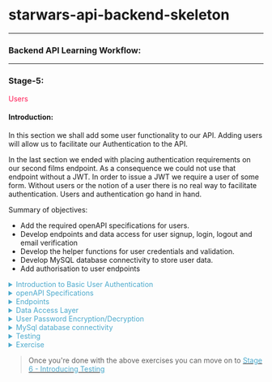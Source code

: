 # starwars-api-backend-skeleton

---

### Backend API Learning Workflow:

---
### Stage-5:
<span style="color:#FF1B55FF">Users</span>

#### Introduction: 

In this section we shall add some user functionality to our API. Adding users will allow us to facilitate our Authentication to the API. 

In the last section we ended with placing authentication requirements on our second films endpoint. 
As a consequence we could not use that endpoint without a JWT. In order to issue a JWT we require a user of some form. Without users or the notion of a user there is no real 
way to facilitate authentication. Users and authentication go hand in hand.

Summary of objectives:

  * Add the required openAPI specifications for users.
  * Develop endpoints and data access for user signup,  login, logout and email verification
  * Develop the helper functions for user credentials and validation.
  * Develop MySQL database connectivity to store user data.
  * Add authorisation to user endpoints
  

<details>
<summary style="color:#4ba9cc">Introduction to Basic User Authentication</summary>

Before we look at the specifications for users let's first see what we require for a basic user strategy.

  * A Signup flow
    Obviously, in order to have users that are allowed access to private data, we need to sign them up.
    To signup you need some way of identifying a user, username or email or other ID. You also need a gateway
    security mechanism, i.e. for us it's a password. In some other systems it might be face id or fingerprint detection,
    palm prints, retina scanning etc. etc.

    The signup process is simply that signing up for a service. A signup flow should always involve some form of verification
    A lot of services utilise email verification as one form of signup verification. This involves sending an
    email with a verification link to the provided email address. 

  * A Login flow 
    Once signup is complete, including verification, users are then able to login to access a system or service.
    Our example of the login process for our authenticated API access was already described in the 
    'Understanding the Authentication Flow'. Here it is again...

![](images/login-api.drawio.png)

This is the flow that we shall create for our users login process. Once the user receives their access and refresh tokens 
The user or client on behalf of the user is responsible for storing those tokens safely. 

Thereafter, each call to a protected endpoint shall require a token.

  * A logout flow
    Logging out of our system requires a valid token to access the logout endpoint. The logout event itself must ensure that any
    user tokens issued to the user at the last login event must be revoked , meaning they no longer usable for access to any secured
    endpoint on our API.

    Once a logout event occurs, the user has to login again and receive new tokens for access.

The above represent the core of user account fundamentals. However, there's some extra functionality we need to consider.

Apart from the email verification flow, we need to consider what happens when tokens expire or get lost or become exposed.
What we do not want is to issue short-lived tokens and force our users to have to frequently login each time their token expires.

There are a couple of possible solutions here. First, we could issue long-lived tokens, say several days or more, and secondly we can implement a framework such that when a 
client/user understands that the user's token has expired they can ask our API to issue new tokens without the user being logged out. The second of these options is the one we'll use in our application. However, it is important to remember
that it is upto the client to ask for those new tokens and not just to send them after a token has expired.

</details>
       
<details>
<summary style="color:#4ba9cc">openAPI Specifications</summary>

Now we have our understanding of the basic user authentication flows, let's start to build our openAPI specification for users.

First up let's get our three basic user endpoint requests dealt with, signup, login and logout, shown below.

#### Signup

```yaml
/users/v1/signup:
    post:
      summary: Signup up a new user
      tags:
        - Users
      description: >
        
        Errors:
        
            password-invalid, 400
            email-invalid, 400
            user-already-exists, 400
            unsupported media type, 415

      operationId: users.v1.endpoints.signup
      requestBody:
        description: Signup Data
        content:
          application/json:
            schema:
              $ref: '#/components/schemas/UserSignup'

      responses:
        '200':
          description: Returns a success Response.
          content:
            application/json:
              schema:
                $ref: '#/components/schemas/SuccessResponse'
```

As we can see from first glance, the endpoint specification looks very similar to our other endpoint specifications.
However, the key differences here are:

  * The signup endpoint is a POST endpoint because it is going to save some user information to our database.
  * The client/user sends user data in the request body as is standard practise with POST requests and not in the query.
  * Our request body uses a schema to identify the structure of the user data that is sent. The user data in the request 
    body will be a set of credentials, email, password and an access role, which shall be defined in a schema. We'll get
    to that after we deal with the requests.

Other than the above, it's pretty much the same. The endpoint function is pointed to by the `operationId` and as usual, 'connexion'
is the interface between this specification and our API endpoints.

Our response is a simple success response, again we'll get to that after requests.

#### login
```yaml
  /users/v1/login:
    post:
      summary: Login with user's credentials
      tags:
        - Users
      description: >
        
        Errors:
        
            not-found, 404
            password-invalid, 400
            email-invalid, 400
            account-disabled, 400

      operationId: users.v1.endpoints.login
      requestBody:
        description: Login Data
        content:
          application/json:
            schema:
              $ref: '#/components/schemas/Credentials'

      responses:
        '200':
          description: Returns a JWT
          content:
            application/json:
              schema:
                $ref: '#/components/schemas/UserLoginResponse'

```

The login request is very similar but without the access role in the request body. We define a response schema called `UserLoginResponse` for detailing the structure of the response
which will include the user tokens created during the login flow.

#### logout

```yaml
  /users/v1/logout:
    post:
      summary: Logout
      tags:
        - Users
      description: >

        Required Headers:

          Authorization request header

            Bearer Valid Token

        Errors:

            'token-invalid', 401
            'authorisation-required', 401
            'User NOT logged out - problem accessing token in request', 400

      operationId: users.v1.endpoints.logout
      responses:
        '200':
          description: Returns 'ok' or an Error
          content:
            application/json:
              schema:
                $ref: '#/components/schemas/SuccessResponse'

      security:
        - jwt: []
```
The logout request has no incoming data specified, although it is a secured endpoint request as can be seen from teh security tag at the bottom. Therefore, there is incoming data in the 
form of a token in the request header as per the Security specification schema that we put in place whilst building our authentication.

>A quick reminder

```yaml
securitySchemes:
    jwt:
      type: http
      scheme: bearer
      bearerFormat: JWT
      x-bearerInfoFunc: auth.endpoints.decode_token
    
    jwt_refresh:
      type: http
      scheme: bearer
      bearerFormat: JWT
      x-bearerInfoFunc: auth.endpoints.decode_refresh_token
```

#### Email verification

```yaml
/users/v1/email_verification:
    get:
      summary: Verifies user's email
      tags:
        - Users
      description: >

          Verifies user's email using an email-token generated when signing-up the user

          Errors:

              'token-invalid', 401
              'authorisation-required', 401

              'user-not-found', 404

      operationId: users.v1.endpoints.email_verification
      parameters:
        - name: token
          description: Email verification token generated at sign-up time
          in: query
          required: true
          schema:
            type: string
      responses:
        '200':
          description: Returns OK
```

This request is interesting as it does not have security but it does carry a token in the query.
The request itself is made via an email link and not a normal client on a website. 
The token is one that will be issued specifically via our API user signup endpoint. It is used to confirm that the user we sent the email to is the actual endpoint requester. 
More of that when we code our endpoints.

It responds with a straightforward http 200. Remember, it's being requested from a link in an email, so we don't need to pass any data back.

#### Generate tokens

```yaml
/users/v1/generate_tokens:
    get:
      summary: Generates new user access and refresh tokens
      tags:
        - Users
      description: >

        Required Headers:

          Authorization request header
            Bearer Valid Basic Access token

        Errors:

          'token-invalid', 401
          'authorisation-required', 401
          'user-not-found', 404

      operationId: users.v1.endpoints.generate_new_tokens
      parameters:
        - name: old_access_token
          description: The old access token of the user
          in: query
          required: true
          schema:
            type: string
      responses:
        '200':
          description: Returns a new access token (token) and a new refresh token (refresh_token)
          content:
            application/json:
              schema:
                 $ref: '#/components/schemas/UserTokens'

      security:
        - jwt_refresh: []

```

Our final endpoint for users is the generated tokens endpoint above. This endpoint is called with a user's legitimate refresh_token to generate a new access token and a new refresh token.

It can be called as described earlier when a user's access token has expired and the client application does not want the user to have to login again. 
It's a convenient way of allowing login continuation.

The users old access token is passed in as a parameter in the query. This old token along with the refresh token that is used for authentication will be revoked after the new 
tokens have been generated. It is up to the client to ensure that the old user tokens are discarded on their side as they are no longer valid.

The response is a vanilla `UserTokens` schema.

>Copy the above request specifications to the `openapi.yaml` file in our root directory. remember to stick theme
in the right place, i.e. where the requests go and before `components`

### User Schemas

Now that we have our endpoints let's look at the required schemas for both requests and responses.

We'll start with the request schemas. 
>Note, that when ever you see a `required` definition it implies that the schema property is required else the response will be invalid.

```yaml
# -----------------------------------------------
#  User REQUEST SCHEMA
# -----------------------------------------------

UserID:
  required:
    - user_id
  properties:
    user_id:
      type: integer
      description: User ID

User:
  allOf:
    - $ref: '#/components/schemas/Email'
    - $ref: '#/components/schemas/UserID'
      
UserSignup:
  allOf:
    - $ref: '#/components/schemas/AccessRole'
    - $ref: '#/components/schemas/Credentials'

AccessRole:
  properties:
    access_role:
      description: Access role of user
      type: string
      enum:
        - admin
        - basic
      default: basic

Credentials:
      type: object
      allOf:
        - $ref: '#/components/schemas/Password'
        - $ref: '#/components/schemas/Email'
```

The first schema above specifies a user id. This is individual because it is used by other schemas, such as the one below it the 'User' schema. It's always a good idea to 
reuse as much as possible rather than create the same thing in different places. That is a general rule for software development. 

We have a simple `UserSignup` Schema that uses two other schema references, which you can see below it.

The `AccessRole` schema dictates a basic choice via an enumerated set of two options, basic and admin.
These being the only choices that the endpoints will allow for access roles.

>Note: In this project we shall only be using the `basic` access role.

The `Credentials` schema uses two other schemas for password and email. We will look at those next.

### Password and Email Schemas 

```yaml
Email:
  required:
    - email
  properties:
    email:
      description: Email Address
      type: string
      pattern: ([-!#-'*+/-9=?A-Z^-~]+(\.[-!#-'*+/-9=?A-Z^-~]+)*|"([]!#-[^-~ \t]|(\\[\t -~]))+")@[0-9A-Za-z]([0-9A-Za-z-]{0,61}[0-9A-Za-z])?(\.[0-9A-Za-z]([0-9A-Za-z-]{0,61}[0-9A-Za-z])?)+

Password:
  required:
    - password
  properties:
    password:
      description: Password
      type: string
      pattern: (?=\S{8,32})(?=\S*[A-Z])(?=\S*[a-z])(?=\S*[0-9])(?=\S*)(?<!\S)\S{8,32}(?=\s|\Z)
```
These two schemas are interesting because they dictate a pattern for how the parameter should be written (syntax validation). The patterns are what are known as regex patterns. 
Regex (Regular Expressions) are used as a sort of shorthand notation to verify parameter structure. It takes a while to get used to writing regex, but it is worth looking into 
further as it is widely used by developers, especially for pattern verification as in this example.

You're lucky this time around, as you can see, you don't have to write the patterns, they are already there.

In short these two schemas verify that any email addresses and passwords sent in requests are syntactically valid.

>For more on regular expressions click the following link [Using Regex in Python](https://www.w3schools.com/python/python_regex.asp)

We then have our `UserLoginResponse` schema.

```yaml
UserLoginResponse:
    type: object
    allOf:
    - $ref: '#/components/schemas/UserTokens'
    - $ref: '#/components/schemas/User'
```

The `UserLoginResponse` is the response schema for our login request. It returns the user tokens and the User, which comprises id and email.

#### User token response
```yaml
# -----------------------------------------------
#  AUTH TOKEN RESPONSE SCHEMAS
# -----------------------------------------------

UserTokens:
  type: object
  required:
    - token
    - refresh_token
  properties:
    token:
      type: string
      format: byte
      description: User's api calls token
    refresh_token:
      type: string
      format: byte
      description: User's refresh token
```
The above schemas represent the tokens. Each token is of type string but of format byte.
The format byte declaration ensures the string token is base64 encoded. It does this to make
the token fit nicely into the transfer protocol of http.


>For more on Base64 encoding you click the following link
[Base64 Encoding](https://www.base64encoder.io/learn/)

Our last schema is a simple success response, which indicates the request was successful and is generally used if all we require is to tell the client that the status is ok 
such as we do with our signup and logout responses.

```yaml

StatusOk:
      type: string
      description: Api call success
      default: ok
      
SuccessResponse:
  type: object
  properties:
    status:
      $ref: '#/components/schemas/StatusOk'
```

That's it for our users openAPI specifications.
>Copy all the above schemas to the 'Schemas' section of the `openapi.yaml` file.

</details>

<details>
<summary style="color:#4ba9cc">Endpoints</summary>

Most of the user endpoints are small on code and straightforward. The meat and potatoes is in the user data access layer.

Let's start with endpoint imports

```python
# -*- coding: utf-8 -*-

# ----------------------------
# Python Imports
# ----------------------------

# ----------------------------
# Module Imports
# ----------------------------
from users.v1.data_access import *
from auth.core import permission, verify_email_token, revoke_auth_token
from auth.utils import *
from basehandler import api_response
from errors.v1.handlers import *

# ----------------------------
# User Data Access layer
# ----------------------------
from users.v1.data_access import UserDacc

```
We are importing are data access, authorisation, some utilities for preparing and checking passwords (section User Password Encryption/Decryption)
our Api response handler and error handling.

>Copy the code an dplace it in the `users/v1/endpoints.py` file

Let's get on with our endpoint functions

#### signup

```python
# -----------------------------
#     REST FUNCTIONS
# -----------------------------

def signup(**kwargs: dict):
    """
        Signup a user

        Verify the signup
        Not Ok = abort and return

    :param kwargs:
    :return: user entity
    :errors:
        ApiError
        "invalid" 400
        "invalid" 400
    """
    data = kwargs['body']

    pwd = prep_password(data['password'])

    # Swap the password in data for the hashed one
    data['password'] = pwd
    UserDacc.signup(data)

    return api_response()

```

The signup endpoint receives data in the form of an email, password and access role contained in the request body. If the endpoint is called, you can be sure
that the data is there.

It then prepares the password. This entails taking the password from the user and encrypting it using some for of  algorithm. We'll get to that soon.
It then calls the `create` method from the data access layer class UserDacc. If this returns without an API error, it returns a response, which will be a http 200.

>Copy this code to the user endpoints file at `users/v1/endpoints.py` after the imports.

#### login 

```python

def login(**kwargs: dict) -> dict:
    """
        Attempts login with users credentials, email and password

    :param kwargs:
           email:
           password:

    :return: Token, Refresh token and user entity
    :errors:

        ApiError
            error_msg from password validation 401
            "user-unknown" 400

        "user-forbidden" 400
        "email-unverified", 400
    """

    auth = kwargs['body']
    email = auth['email'].lower()
    password = auth['password']

    uid, token, refresh_token = UserDacc.login(email, password)
    return api_response({'token': token, 'refresh_token': refresh_token, 'user_id': uid, 'email': email})

```

The login Function takes two parameters, `password` and `email` from the body of the request.
It calls the login method of the `UserDacc` class and gets a user object a normal access token and a refresh token.

We then pass those return values back in our response.

>Copy this code to the user endpoints file at `users/v1/endpoints.py` after the imports.

#### logout 

```python
def logout(**kwargs: dict):
    """
        Logout:
            Log the user out

        NOTE:
        The access token is not available in the token_info passed via connexion, thus we have to extract it from the
        request headers and append it to the token_ifo in the kwargs.

    :param kwargs:
    :return:
    """

    if 'Authorization' in request.headers:

        # Extract auth data from the authentication header
        auth_data = request.headers['Authorization'].encode('ascii', 'ignore').decode('ascii')

        # Check there is a Bearer token
        if 'Bearer ' in auth_data:
            token = auth_data.replace('Bearer ', '')
            kwargs['token_info']['token'] = token

            permission(kwargs['token_info'], access_role='basic', logout=True)
            UserDacc.logout(kwargs['token_info']['user_id'])
            return api_response()
        else:
            raise ApiError(message="Authorisation required", status_code=400)

    raise ApiError(message="User NOT logged out", status_code=400)

```

The logout endpoint is slightly more complicated in as much as we are accessing the  request headers to get the token. 

The endpoint requires authentication with a token, but unlike other endpoints we need access to the token so that we can revoke it, i.e. store it our Redis database.

The token is sent in the request header in `Authorisation`.

How it works:

  * Check to see if there is any 'Authorization' in the request header.
    If there is, continue or raise an APi error.
  * Extract the authorization header data into the variable auth_data
  * Check to see if there is a 'Bearer' tag in there.
    If there is, continue or raise an API error.
  * Extract the token from the `Bearer`.
  * Add the token to the kwargs token_info dictionary
  * call the `permission` function from our authentication core with `logout=True`
    This will do the usual payload verification plus, because `logout=True`, it will 
    revoke the token.
  * Call the data access function `logout`
    This just sets the user `logged_in` status to 0/False.
  * Return a response - default http 200

>Copy this code to the user endpoints file at `users/v1/endpoints.py` after the imports.

#### Email email_verification

```python
def email_verification(**kwargs: dict):
    """
        Attempts to verify an email via the email token

    :param kwargs:
    :return: SuccessResponse
    :errors:
        'authorisation-required' 401
    """
    try:
        payload = verify_email_token(kwargs['token'])
        UserDacc.verify_email(payload['user_id'], payload['email_claim'])
        revoke_auth_token(kwargs['token'])
        return api_response()
    except Exception:
        raise ApiError('authorisation-required', status_code=401)
```

Our email verification endpoint is called via a verification email that our API sends out during the signup process.

It is not a secured endpoint from the openAPI end, instead it carries an email token parameter that was included in the email.

  * The token is passed to the `verify_email_token` function in our authorization core which verifies the token is legitimate and
    returns the token's payload. 
  * The payload user_id and email_claim, which is the user email, are sent to the data access method `verify_email`. 
  * The token is revoked, so it can't be used again.
  * We send a standard API response - http 200

The whole block is wrapped in a try - except block which means if there is any error in the process it will
raise our API error - regardless of the type of exception.

>Copy this code to the user endpoints file at `users/v1/endpoints.py` after the imports.

#### generate_new_tokens

```python
def generate_new_tokens(**kwargs: dict) -> dict:
    """
        Generates new API usage and refresh tokens
        Generally when a client's access token has expired they can request a
        new set of tokens be generated as long as they have the correct unexpired
        refresh token.

    :param user_id: The ID of the user to generate new tokens for.
    :param kwargs:
    :return: tokens
    :errors:
        'unknown-user' 404
    """
    permission(kwargs['token_info'], access_role='basic')
    token, refresh_token = UserDacc.generate_new_tokens(kwargs['token_info']['user_id'], kwargs['old_access_token'])
    return api_response({'token': token, 'refresh_token': refresh_token, 'user': kwargs['token_info']['user_id']})
```

This endpoint is called to generate new user tokens. It requires a valid user refresh token for access, with a minimum `access_role` of `basic`
The old user access token is passed in kwargs (keyword arguments) so that it, along with the user's existing refresh token, can be revoked.
It returns a new access token and a new refresh token from the `UserDacc` method `generate_new_tokens`
It then returns these new tokens along with the user's id.

That's our user endpoints for now.

</details>

<details>
<summary style="color:#4ba9cc">Data Access Layer</summary>

The user data access layer `UserDacc` does all the heavy lifting for users. As with all other data access layers it's a class. 

Let's go through it function by function, but starting with the imports

#### Data Access Layer Imports 

```python

# -*- coding: utf-8 -*-

# ------------------------------------------------
#    Python Imports
# ------------------------------------------------
from datetime import datetime

# ------------------------------------------------
#    External Imports
# ------------------------------------------------

# ------------------------------------------------
#     Project Imports
# ------------------------------------------------
from errors.v1.handlers import ApiError
from auth.utils import check_password
from auth.core import generate_jwt, decode_access_token, revoke_auth_token
from database.mysql.db_utils import db_insert_update, db_query
from database.redis.rd_utils import redis_connection
from utils import send_email
```

The imports above provide everything needed to handle our token, database email sending and error handling requirements.

>Copy these to the file users/v1/data_access.py

We'll go through our data access layer functions one at a time. With the first one, we'll include the class definition.

```python
# ------------------------------------------------
#     Abstract User Data Access Layer
# ------------------------------------------------

class UserDacc(object):
    """
        Abstract User Data Access Class
    """
```
This is our `UserDacc` class declaration. All the following methods/functions will sit in the class declaration

#### signup

```python
@staticmethod
def signup(data):
    """
        Create and save a new user

    :param data:
    :return:
    """
    # Check there is an existing user with the same email
    if UserDacc.user_exists_by_email(data['email']):
        raise ApiError(message="user-already-exists", status_code=400)

    sql = "INSERT INTO users (email, password, access_role, created, disabled, email_verified, logged_in) " \
          "VALUES (%s, %s, %s, %s, %s, %s, %s)"
    values = (data['email'], data['password'], data['access_role'], datetime.now(), 0, 0, 0)
    db_insert_update(sql, values)

    # Retrieve the newly created user and send verification email.
    user = UserDacc.get_by_email(data['email'])
    UserDacc.send_verification_email(user)
```

The `signup` method is called from the `signup` endpoint which passes the user credentials and access_role in the parameter `data`.

What it does:

  * Checks to see if a user already exists with the same email.
    If it does then an APi error is raised.

  * Creates a simple sql statement with an accompanying values tuple of the user data and some extra values:

     1. created - A current date stamp,
     2. disabled - integer 0, that indicates the user is not disabled on creation. 
     3. email_verified - integer 0, that indciates the email is not verified on creation.
     4. logged_in - integer 0, that indicates that the user is not logged in on creation.
     
  * Calls the `db_insert_update` database helper function to insert the user into the database.
  * Retrieves the newly created user by its email address
  * Forwards the user to the method `send_verification_email`

#### login

```python
@staticmethod
def login(email: str, password: str):
    """

    :param email:
    :param password:
    :return:
    """
    try:
        user = UserDacc.get_by_credentials(email, password)
    except Exception as e:
        raise ApiError(message="not-found", status_code=404)

    if user['logged_in']:
        raise ApiError(message="user-already-logged-in", status_code=400)

    if not user['disabled']:

        if user['email_verified']:

            # Generate new access and refresh tokens
            token, refresh_token = UserDacc.generate_new_tokens(user['id'])

            # Update the record to state user logged in
            sql = "UPDATE users SET logged_in = %s WHERE id = %s"
            db_insert_update(sql, (1, user['id']))
            return user['id'], token, refresh_token
        else:
            raise ApiError(message="email-unverified", status_code=400)

    else:
        raise ApiError(message="User Account Disabled", status_code=400)
```

Login is straightforward

  * get user from the credentials (email, password)
    if no user raise an API error
  * if user already logged in raise an API error
  * if user account is disabled raise an API error
  * if user's email is not verified raise an API error or if it is verified do the following:

    * generate a new access and refresh tokens 
    * update the user's logged in status
    * return the user id, email and tokens 

#### logout 

```python
@staticmethod
def logout(user_id: str):
    """

    :param user_id:
    :return:
    """
    sql = "UPDATE users SET logged_in = %s WHERE id = %s"
    db_insert_update(sql, (0, user_id))
```
Real simple, most of the work is done in the endpoint and auth. Here we just touch the database by setting the user's logged in status to 0, i.e. not logged in

#### Helper functions

The following are a set of helper functions for users. You should be able to work out what each one is doing. Check each function carefully.

```python
@staticmethod
def get_by_credentials(email, password):
    """
        Fetch a user's entity via credentials

    :param email: User's email
    :param password: User's password
    :return: User's Entity

    :errors:
        'user-not-found', 404
    """
    user = UserDacc.get_by_email(email)

    if check_password(password, user['password']):
        return user
    else:
        raise ApiError(message='forbidden', status_code=403)

@staticmethod
def get_by_email(email: str) -> dict:
    """
        Fetch a user's entity by email address

    :param email: User's email
    :return: User's Entity

    :errors:
        'user-not-found', 404
    """
    sql = "SELECT * FROM users WHERE email = %s"
    values = (email,)
    user = db_query(sql, values)[0]

    if user:
        return user

    raise ApiError(message='user-not-found', status_code=404)

@staticmethod
def user_exists_by_email(email: str) -> bool:
    """
        Returns True if there is an existing user with the given email address

    :param email: User's email
    :return: True iff the user with email exists
    """
    sql = "SELECT id FROM users WHERE email = %s"
    values = (email,)
    return len(db_query(sql, values)) > 0

@staticmethod
def user_exists_by_id(user_id) -> bool:
    """
        Returns True if there is an existing user with the given ID
    :param email: User ID to check if exists
    :return: True iff the user with given ID exists
    """
    sql = "SELECT id FROM users WHERE id = %s"
    values = (user_id,)
    return len(db_query(sql, values)) > 0

@staticmethod
def get_by_id(id) -> dict:
    """
        Fetch a user's entity by ID

    :param id: User's ID
    :return: User's Entity

    :errors:
        'user-not-found', 404
    """
    sql = "SELECT * FROM users WHERE id = %s"
    values = (str(id),)
    user = db_query(sql, values)[0]

    if user:
        return user

    raise ApiError(message='user-not-found', status_code=404)

```

#### send_verification_email

```python
@staticmethod
def send_verification_email(user: dict):
    """
        Sends verification email to the given user.

    :param user: User to send the email.
    """
    token = UserDacc.get_token(user_id=user['id'], access_role=user['access_role'], payload_claim={'email_claim': user['email']})

    params = {'token': token}
    verification_url = f"{request.url_root}users/v1/email_verification?" + urllib.parse.urlencode(params)

    message_body = f"""Please verify account for {user['email']} by clicking on the following link:
        {verification_url}
        """

    try:
        send_email(user['email'], "Please verify account", message_body)
    except Exception as e:
        raise ApiError(message="verification-email-not-sent", status_code=500)

```

This sends the verification email to the provided email address. 

What it does:

  * Generates an email token
    Remember, we use different tokens for different tasks
  * Builds a url which becomes a clickable url/link in the email. This url contains the url  path and the token as a query parameter
  * Builds the message body of the email which includes the url
  * Attempts to send the email via the 'send_email' function in our `utils.py` file which is in the root directory.
    If it cannot send the email it raises an API error with message `verification-email-not-sent`. This would then give the client/user
    a chance to resend the verification email via a 'resend_verification_email' endpoint.

#### verify_email

```python
@staticmethod
def verify_email(user_id, user_email: str):
    """
        Verifies the email of the given user by id

    :param user_id ID of the user
    :param user_email:
    :return: True if the user's email has been verified, or False otherwise
    :errors:
        'user-not-found', 404
    """
    user = UserDacc.get_by_id(user_id)

    # Check if the token contains the current email of the user.
    if user["email"] != user_email:
        raise ApiError(message="token-invalid", status_code=401)

    sql = "UPDATE users SET email_verified = 1 WHERE id = %s"

    db_insert_update(sql, (user_id,))

```

This is called via the `email_verification` endpoint and performs two tasks

 * Checks the email is associated with a user with the id user_id
 * Marks the user's database record with email_verified set to 1/True

 It raises an API error if there is no match for the user's email.

#### get_token 

```python
@staticmethod
def get_token(**kwargs: dict) -> str:
    """
        Create a token and return

    :param user_id:
    :param kwargs:
    :return:
    """
    return generate_jwt(**kwargs)

```

This function passes a dictionary of keyword arguments in the form of:

`{user_id=x, access_role=y, payload=payload_claims}`

to the `generate_jwt` function in our authentication code

#### generate_new_tokens

```python
@staticmethod
def generate_new_tokens(uid: int, old_access_token=False) -> tuple:
    """
        Generate a new standard token and a new refresh token.

    :param uid: User's ID to generate new tokens for passed from client
    :param old_access_token: The old access token to be revoked.
    """
    try:

        if old_access_token:
            try:
                old_token_payload = decode_access_token(old_access_token)
                revoke_auth_token(old_access_token)
            except ApiError as e:
                if e.message == 'token-invalid':
                    raise e
            if old_token_payload['user_id'] != uid:
                raise ApiError(message='token-invalid', status_code=403)

        user = UserDacc.get_by_id(uid)

        if user['refresh_token']:
            # Add the old refresh token to some kind of cache (In this case Redis) so
            # that we can fail the token in authorisation if it has not yet expired.
            redis_connection.set(user['refresh_token'])

        token = UserDacc.get_token(user_id=uid, access_role=user['access_role'], payload_claim={'standard_claim': True})
        refresh_token = UserDacc.get_token(user_id=uid, access_role=user['access_role'], payload_claim={'refresh_claim': True})

        # Save the new refresh token to the user's database row.
        sql = "UPDATE users SET refresh_token = %s WHERE id = %s"
        db_insert_update(sql, (refresh_token, user['id']))

        return token, refresh_token

    except Exception as e:
        raise e
```

This function generates a new access and refresh token and returns both. It has two parameters:

  1. uid - A user id
  2. old_access_token (Optional) - The old access token of the user with user id.

What it does:

  * If there is an old access token then:
      * decode the token and get its payload
      * revoke the old token so it cannot be used again
      * Check the user id in the payload is the same as the uid passed in.
        If it is not then raise an API error

 * Fetch the user's record from the database
 * If the user has an existing refresh token the add it to our revoked tokens in the 'Redis' database.
 * Generate the new access and refresh tokens
 * Save the new refresh token to the user's record in the database 
 * Return the new tokens 

The whole function is wrapped in a try, except block.

>Copy all the above data access functions to the class UserDacc in `users/v1/data_access.py`.

Before we move on let's just add our `send_email` function to our utilities file `utils.py` in the route directory.
We'll then add the appropriate mail server configuration to our `config/v1/app_config.py` file.

```python
def send_email(receiver_email, subject, message_body):
    """
        Sends a plain-text email to receiver_email address with
        subject and message body

    :param receiver_email Email address of the receiver (To)
    :param subject Subject field of the email
    :param message_body Body of the email.
    """
    message = f"""\
    Subject: {subject}

    {message_body}."""

    context = ssl.create_default_context()
    with smtplib.SMTP_SSL(SMTP['host'], SMTP['port'], context=context) as server:
        server.login(SMTP['sender_email'], SMTP['sender_password'])
        server.sendmail(SMTP['sender_email'], receiver_email, message)
```

This function creates an SMTP (Simple Mail Transfer Protocol) is a method for sending emails. in our function we send
set up a smtp server; login to the server and send the email. 

>Copy this code to `utils.py` and then copy the following configuration code to the 
c`onfig/v1/app_config.py` file and we should be good to go.

```python
# Parameters to connect to the SMTP server for sending emails.
# TODO: Use a different account than "tayfun@" only for automated emails.
SMTP = {
    "host": "mail.privateemail.com",
    "port": 465,
    "sender_email": "tayfun@fathat.org",
    "sender_password": "Soxpoq-joxku9-kajgot"
}
```

</details>

<details>
<summary style="color:#4ba9cc">User Password Encryption/Decryption</summary>

Now we'll jump back to our authentication code base under auth.

We have two functions here, one for encrypting a plain text password 'prep_password', the other for checking 
a plain text password against the encrypted password, 'check_password'.

These are the only two functions required for handling our password encryption and checking.

The following code includes the functions and imports. 

>Copy this code to the auth/utils.py file

```python

# -*- coding: utf-8 -*-
# ------------------------------
#  Python Imports
# ------------------------------

# ------------------------------
#  External Imports
# ------------------------------
from argon2 import PasswordHasher
from argon2.exceptions import InvalidHash as Argon2InvalidHash, VerificationError as Argon2VerificationError

# ------------------------------
#  Module Import
# ------------------------------


# ------------------------------------------------
#     Auth Utility Functions
# ------------------------------------------------

def prep_password(password: str):
    """
        Hashes a password
        Password is validated via openapi spec

    :param password:
    :return: Hashed password
    """
    return PasswordHasher().hash(password)


def check_password(password: str, password_hash: str) -> bool:
    """
        Check a password

    :param password:
    :param password_hash:
    :return:
    """
    try:
        return PasswordHasher().verify(password_hash, password)
    except (Argon2VerificationError, Argon2InvalidHash):
        return False

```

The encryption algorithm is inside the imported package argon2. Argon2 is one of the best encryption methods out here.
As you can see we use the internal argon2 password hasher to create and verify our encrypted passwords.

For more information on Argon2 see:

[Argon2](https://en.wikipedia.org/wiki/Argon2)

</details>

<details>
<summary style="color:#4ba9cc">MySql database connectivity</summary>

Before we can use our user endpoints we have to do a bit of work on talking to our database. 
remember, we have already set up our MySQL database, but we have not yet introduced the code to 
interact with it. Let's do that now.

### MySQL database Connection and helper functions


#### imports

```python
# -*- coding: utf-8 -*-

# ------------------------------------------------
#    External imports
# ------------------------------------------------
from mysql.connector import connect
from mysql.connector.errors import IntegrityError

# ------------------------------------------------
#    Python Imports
# ------------------------------------------------

# ------------------------------------------------
#    Module Imports
# ------------------------------------------------
from errors.v1.handlers import ApiError
from config.v1.app_config import MYSQL

```
Importing from the mysql python package, our API error handling and some configuration data
>Copy the above imports into the file `database/mysql/db_utils.py` 

#### Connecting to the database

```python
# ------------------------------------------------
#     Database Connection
# ------------------------------------------------

def db_connect() -> tuple:
    """
        Connects to our database

    :return:
    """

    try:
        return connect(
            host=MYSQL["host"],
            user=MYSQL["user"],
            password=MYSQL["password"],
            database=MYSQL["database"]
            )

    except Exception as e:
        # We could use an HTTP error status code of 500 or 503
        raise ApiError(message="Database Connection Error", status_code=503)

```
The connection function uses data from our configuration file to connect with the database.

### Inserting and Updating 

```python
def db_insert_update(sql: str, values=None):
    """
        Calls sql on the database and
        returns the result.

    :param sql: The SQL INSERT statement
    :param values: The values to be inserted
    :return: The row ID
    """
    try:
        db = db_connect()
        with db.cursor() as cur:
            if values:
                cur.execute(sql, values)
            else:
                cur.execute(sql)
        db.commit()
        # If it's an INSERT Return the ID of the last row inserted
        if "INSERT" in sql:
            rid = cur.lastrowid
            db.close()
            return rid

    except IntegrityError as e:
        # Integrity Error normally evoked when a duplicate entry is attempted - i.e. same email address, password, etc.
        # Check Unique columns for the database
        raise ApiError(message=e.args[1], status_code=503)
    except Exception as e:
        if e.message == "Database Connection Error":
            message = "service unavailable"
        else:
            message = e.message

        raise ApiError(message=message, status_code=503)
```

This function inserts new records or updates existing records in the database.
It takes two parameters an SQL statement and a set of values.

What it does:

  * It makes a connection to the database by calling our connect function

  * It takes a cursor (a pointer into the database) and attempts to execute
    the sql statement with the accompanying values. 
    
    Note, it is the sql statement as can be seen from our user data access
    functions that determines if the operation is an insert or an update.

  * If the operation is an 'insert' it gets the id from the row we inserted (the last row),
    and returns it to the caller. 

Exceptions are handled in the 'except' part of the try except block that wraps the function.

### Querying the database 

```python
def db_query(sql: str, values: str):
    """
        Calls sql on the database and
        returns the result.
    :param sql: The SQL statement
    :param values: The values to be substituted in the SQL query
    :return:
    """

    try:
        db = db_connect()
        with db.cursor() as cur:
            # Extract row headers
            cur.execute(sql, values)
            # Collect the column names, i.e. headers
            headers = [x[0] for x in cur.description]
            return db_json_result(cur.fetchall(), headers)
    except Exception as e:
        if e.message == "Database Connection Error":
            message = "service unavailable"
        else:
            message = e.message
        raise ApiError(message=message, status_code=503)
```

The query function allows us to make queries on the database. It takes two parameters, a sql statement and an associated set of values

What it does:

  * Makes a connection
  * Gets a database cursor
  * Executes the query using the sql and values
  * Uses a list comprehension to the cursor description which holds the column names of the results
  * Calls the `db_json_result` function below to convert the results (cur.fetchall() returns the results) with the column names, and convert
    to a json object/dictionary and then returns it to the caller.

#### Convert query results to Json

```python
def db_json_result(data, headers) -> list[dict]:
    json_data = []
    for result in data:
        try:
            json_data.append(dict(zip(headers, result)))
        except TypeError:
            json_data.append(dict(zip(headers, str(result))))
    return json_data

```
Simple function that takes the results of the query and the associated list of column names (headers) and
uses a dict with zip to associate the results and column names as key-value pairs in a dictionary.

That's it for our database functions for now.

>Copy all of the above functions to `database/mysql/db_utils.py`, as always after the imports.

Let's now set up the database table for our users.

### Setting up our user table

```python

# ------------------------------------------------
#    External imports
# ------------------------------------------------

# ------------------------------------------------
#    Python Imports
# ------------------------------------------------

# ------------------------------------------------
#    Module Imports
# ------------------------------------------------
from errors.v1.handlers import ApiError
from database.mysql.db_utils import db_connect


# ------------------------------------------------
#     Database TABLE CREATION functions
# ------------------------------------------------

def user_model():
    """
        Return the SQL statement to create the Users table

    :return: string containing MySql user table creation statement
    """
    return "(id int NOT NULL AUTO_INCREMENT, email VARCHAR(255), password VARCHAR(255), refresh_token VARCHAR(1024), " \
           "access_role VARCHAR(10), created DATETIME default now(), disabled BOOLEAN, email_verified BOOLEAN, logged_in BOOLEAN, " \
           "CONSTRAINT UC_user UNIQUE (id,email,password))"


def create_user_table(db_connection):
    """
        Create the user table for the database
    :param db_connection: The active connection to our database
    :return:
    """
    try:
        with db_connection.cursor() as cur:
            user = user_model()
            create_users = "CREATE TABLE users " + user
            cur.execute(create_users)
            db_connection.commit()
    except Exception as e:
        raise ApiError("User table creation error", 500)


# ------------------------------------------------
#     Setup the database
# ------------------------------------------------
connection = db_connect()
create_user_table(connection)

```
There are two functions that are required to set up our user table.
The `user_model` function which outlines the columns for our table, their types, default values if any and extras like `UNIQUE CONSTRAINTS`.

All this function does is return the model as a string. 

Note, it is common to call data structures models. A model defines the structure and detail of an objects details.
You will come across the term 'Model' in all aspects of software development.

The second function 'create_user_table' takes the user model and creates the table.

The two lines below the second function are our connection variable and a call to the 'create_user_table' function. Again

>Copy this code to the database/mysql/setup.py file and run it and see if we created our database.

</details>

<details>
<summary style="color:#4ba9cc">Testing</summary>

Let's test our user endpoints and see what happens.

Run the application again and remember to add the `/ui` after the url.

>Scroll dow to the user endpoints and you should see the following:

![](images/user-endpoints.png)

>Click on the 'signup' endpoint.

![](images/signup-endpoint.png)

>Click on 'Try it out' and enter a valid email address and a password. 
Passwords should be between 8 and 32 characters long. Have a least one upper case character and an integer. 

Leave the `access_role` as it is 'basic'.

>Click the 'execute' button.

The response should be a '200' with an empty set of  curly braces `{}`

If your email is genuine, you should get an email verification email to that address. 
When you get it do not click the link yet. First let's attempt to login.

>Click the login' endpoint and click 'Try it out' and enter the same credentials you used to signup.
The response should be a '400' with the message 'email-unverified'.

>Now click the link in the email, that will call the endpoint `email_verification`.

You should now be able to login.

>Click the 'execute' button again. The following response should appear, but obviously with different tokens and email addresses

![](images/login-success.png)

>Copy the tokens to a note or text file somewhere. 

We are now logged in and have received our access and refresh tokens

Next go to the 'films' endpoint. Click it and click 'Try it out' and see what happens. 
You should receive a '401' response with a message `No authorization token provided`

That is because we have not yet simulated the `films` endpoint call with a token in the header as a client would.
To do that in our API interface we need to add the tokens to it.

At the top right of the screen you'll see the following button

![](images/auth-button.png)

>Click on that and the following popup will appear. 

![](images/auth-popup.png)
    
Now get your tokens and place them in the relevant input fields, without the double quotations '"' marks at either end. 

>Click 'Authorize' for each and close the popup.

Now re-visit the 'films' endpoint and try again. You should see a '200' response and the 7 Star Wars films data.

So that's how our user authentication on our endpoints is handled. We login, we get our tokens and can then call the appropriate endpoints which allow our level of access. 
Without the tokens, you cannot get access.

</details>

<details>
<summary style="color:#4ba9cc">Exercise</summary>

The following four exercises fit nicely into what we have achieved already.

#### Exercise 1.

Test out all the new user endpoints. Figure out the purpose of the generate_new_tokens endpoint and what to do after you have generated them. 
Have a good look over everything and then move on to exercise 2.

#### Exercise 2.

Add a resend_verification_email endpoint, including the openAPI Specification, the endpoint and data access code.

#### Exercise 3.

Add a user delete endpoint, including the openAPI Specification, the endpoint and data access code and a delete function for our database.

#### Exercise 4.

Add a user password change endpoint including the openAPI Specification, the endpoint and data access code.
</details>

>Once you're done with the above exercises you can move on to [<span style="color:#4ba9cc">Stage 6 - Introducing Testing</span>](stage-6.md)

